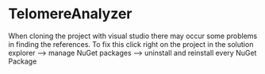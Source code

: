 # TelomereAnalyzer
When cloning the project with visual studio there may occur some problems in finding the references.
To fix this click right on the project in the solution explorer --> manage NuGet packages --> uninstall and reinstall every NuGet Package
